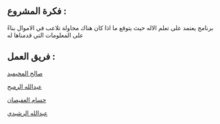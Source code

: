 
## فكرة المشروع :
برنامج يعتمد على تعلم الاله حيث يتوقع ما اذا كان هناك محاولة تلاعب في الاموال بناءً على المعلومات التي قدمناها له

## فريق العمل :
[صالح المحيميد](https://github.com/Sloo7ee)

[عبدالله الرميح](https://github.com/Abdullah-Ru)

[حسام العفيصان](https://github.com/HussamZiyad)

[عبدالله الرشيدي](https://github.com/abdalhone)
